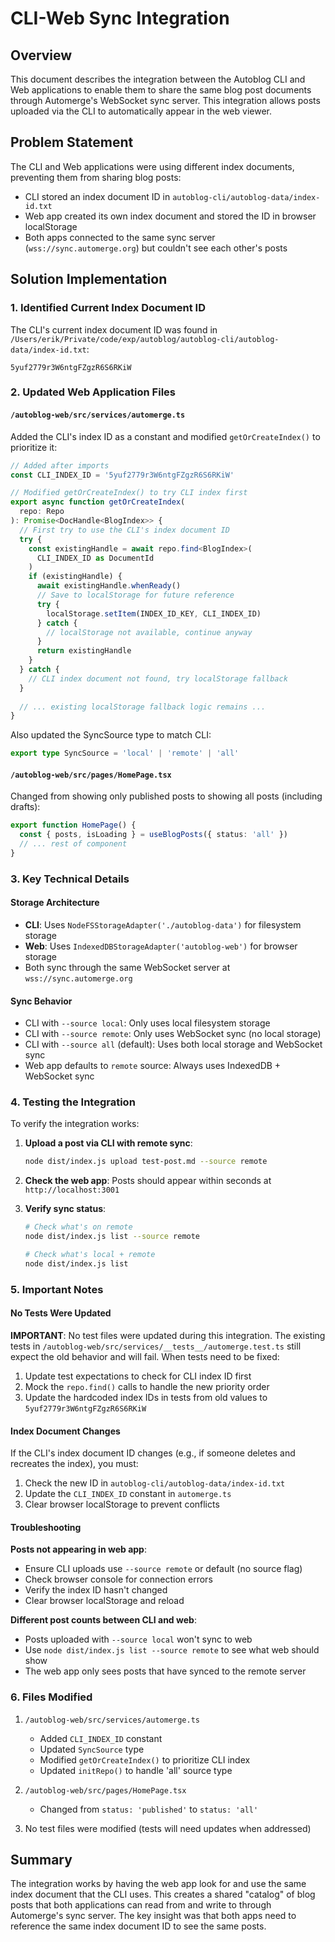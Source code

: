 # CLI-Web Sync Integration

## Overview

This document describes the integration between the Autoblog CLI and Web applications to enable them to share the same blog post documents through Automerge's WebSocket sync server. This integration allows posts uploaded via the CLI to automatically appear in the web viewer.

## Problem Statement

The CLI and Web applications were using different index documents, preventing them from sharing blog posts:
- CLI stored an index document ID in `autoblog-cli/autoblog-data/index-id.txt`
- Web app created its own index document and stored the ID in browser localStorage
- Both apps connected to the same sync server (`wss://sync.automerge.org`) but couldn't see each other's posts

## Solution Implementation

### 1. Identified Current Index Document ID

The CLI's current index document ID was found in `/Users/erik/Private/code/exp/autoblog/autoblog-cli/autoblog-data/index-id.txt`:
```
5yuf2779r3W6ntgFZgzR6S6RKiW
```

### 2. Updated Web Application Files

#### `/autoblog-web/src/services/automerge.ts`

Added the CLI's index ID as a constant and modified `getOrCreateIndex()` to prioritize it:

```typescript
// Added after imports
const CLI_INDEX_ID = '5yuf2779r3W6ntgFZgzR6S6RKiW'

// Modified getOrCreateIndex() to try CLI index first
export async function getOrCreateIndex(
  repo: Repo
): Promise<DocHandle<BlogIndex>> {
  // First try to use the CLI's index document ID
  try {
    const existingHandle = await repo.find<BlogIndex>(
      CLI_INDEX_ID as DocumentId
    )
    if (existingHandle) {
      await existingHandle.whenReady()
      // Save to localStorage for future reference
      try {
        localStorage.setItem(INDEX_ID_KEY, CLI_INDEX_ID)
      } catch {
        // localStorage not available, continue anyway
      }
      return existingHandle
    }
  } catch {
    // CLI index document not found, try localStorage fallback
  }
  
  // ... existing localStorage fallback logic remains ...
}
```

Also updated the SyncSource type to match CLI:
```typescript
export type SyncSource = 'local' | 'remote' | 'all'
```

#### `/autoblog-web/src/pages/HomePage.tsx`

Changed from showing only published posts to showing all posts (including drafts):

```typescript
export function HomePage() {
  const { posts, isLoading } = useBlogPosts({ status: 'all' })
  // ... rest of component
}
```

### 3. Key Technical Details

#### Storage Architecture
- **CLI**: Uses `NodeFSStorageAdapter('./autoblog-data')` for filesystem storage
- **Web**: Uses `IndexedDBStorageAdapter('autoblog-web')` for browser storage
- Both sync through the same WebSocket server at `wss://sync.automerge.org`

#### Sync Behavior
- CLI with `--source local`: Only uses local filesystem storage
- CLI with `--source remote`: Only uses WebSocket sync (no local storage)
- CLI with `--source all` (default): Uses both local storage and WebSocket sync
- Web app defaults to `remote` source: Always uses IndexedDB + WebSocket sync

### 4. Testing the Integration

To verify the integration works:

1. **Upload a post via CLI with remote sync**:
   ```bash
   node dist/index.js upload test-post.md --source remote
   ```

2. **Check the web app**: Posts should appear within seconds at `http://localhost:3001`

3. **Verify sync status**:
   ```bash
   # Check what's on remote
   node dist/index.js list --source remote
   
   # Check what's local + remote
   node dist/index.js list
   ```

### 5. Important Notes

#### No Tests Were Updated
**IMPORTANT**: No test files were updated during this integration. The existing tests in `/autoblog-web/src/services/__tests__/automerge.test.ts` still expect the old behavior and will fail. When tests need to be fixed:

1. Update test expectations to check for CLI index ID first
2. Mock the `repo.find()` calls to handle the new priority order
3. Update the hardcoded index IDs in tests from old values to `5yuf2779r3W6ntgFZgzR6S6RKiW`

#### Index Document Changes
If the CLI's index document ID changes (e.g., if someone deletes and recreates the index), you must:
1. Check the new ID in `autoblog-cli/autoblog-data/index-id.txt`
2. Update the `CLI_INDEX_ID` constant in `automerge.ts`
3. Clear browser localStorage to prevent conflicts

#### Troubleshooting

**Posts not appearing in web app**:
- Ensure CLI uploads use `--source remote` or default (no source flag)
- Check browser console for connection errors
- Verify the index ID hasn't changed
- Clear browser localStorage and reload

**Different post counts between CLI and web**:
- Posts uploaded with `--source local` won't sync to web
- Use `node dist/index.js list --source remote` to see what web should show
- The web app only sees posts that have synced to the remote server

### 6. Files Modified

1. `/autoblog-web/src/services/automerge.ts`
   - Added `CLI_INDEX_ID` constant
   - Updated `SyncSource` type
   - Modified `getOrCreateIndex()` to prioritize CLI index
   - Updated `initRepo()` to handle 'all' source type

2. `/autoblog-web/src/pages/HomePage.tsx`
   - Changed from `status: 'published'` to `status: 'all'`

3. No test files were modified (tests will need updates when addressed)

## Summary

The integration works by having the web app look for and use the same index document that the CLI uses. This creates a shared "catalog" of blog posts that both applications can read from and write to through Automerge's sync server. The key insight was that both apps need to reference the same index document ID to see the same posts.